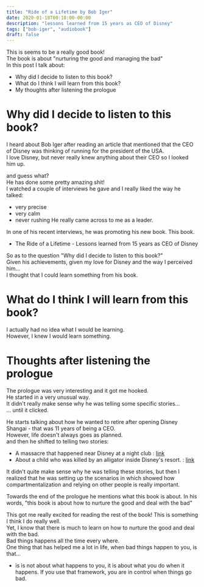 ```yaml
---
title: "Ride of a Lifetime by Bob Iger"
date: 2020-01-18T00:18:00-00:00
description: "lessons learned from 15 years as CEO of Disney"
tags: ["bob-iger", "audiobook"]
draft: false
---
```

This is seems to be a really good book!  
The book is about "nurturing the good and managing the bad"  
In this post I talk about:
- Why did I decide to listen to this book?
- What do I think I will learn from this book?
- My thoughts after listening the prologue

# Why did I decide to listen to this book?
I heard about Bob Iger after reading an article that mentioned that the CEO of Disney was thinking of running for the president of the USA.  
I love Disney, but never really knew anything about their CEO so I looked him up.  

and guess what?  
He has done some pretty amazing shit!  
I watched a couple of interviews he gave and I really liked the way he talked:
- very precise
- very calm
- never rushing
He really came across to me as a leader.  

In one of his recent interviews, he was promoting his new book. This book.
- The Ride of a Lifetime - Lessons learned from 15 years as CEO of Disney

So as to the question "Why did I decide to listen to this book?"  
Given his achievements, given my love for Disney and the way I perceived him...  
I thought that I could learn something from his book.  

# What do I think I will learn from this book?
I actually had no idea what I would be learning.  
However, I knew I would learn something.

# Thoughts after listening the prologue
The prologue was very interesting and it got me hooked.  
He started in a very unusual way.  
It didn't really make sense why he was telling some specific stories...  
... until it clicked.
  
  
He starts talking about how he wanted to retire after opening Disney Shangai - that was 11 years of being a CEO.  
However, life doesn't always goes as planned.  
and then he shifted to telling two stories:
- A massacre that happened near Disney at a night club : [link](https://en.wikipedia.org/wiki/Orlando_nightclub_shooting)
- About a child who was killed by an alligator inside Disney's resort. : [link](https://en.wikipedia.org/wiki/Orlando_nightclub_shooting)

It didn't quite make sense why he was telling these stories, but then I realized that he was setting up the scenarios in which showed how compartmentalization and relying on other people is really important.

Towards the end of the prologue he mentions what this book is about.
In his words, "this book is about how to nurture the good and deal with the bad"  

This got me really excited for reading the rest of the book!
This is something I think I do really well.  
Yet, I know that there is much to learn on how to nurture the good and deal with the bad.  
Bad things happens all the time every where.  
One thing that has helped me a lot in life, when bad things happen to you, is that...  
- is is not about what happens to you, it is about what you do when it happens.
If you use that framework, you are in control when things go bad.

